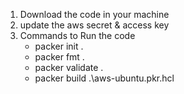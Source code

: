 1. Download the code in your machine
2. update the aws secret & access key
3. Commands to Run the code
   * packer init .
   * packer fmt .
   * packer validate .
   * packer build .\aws-ubuntu.pkr.hcl
